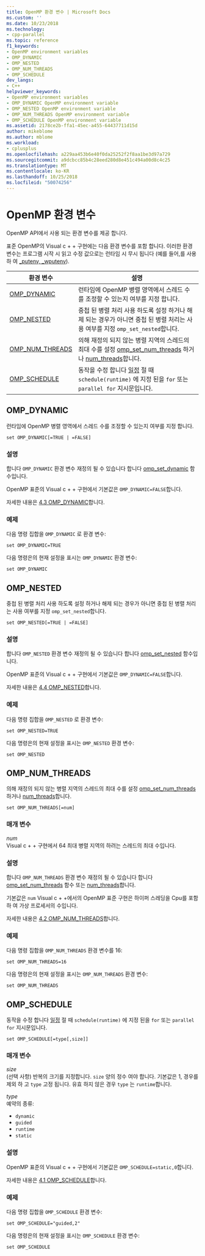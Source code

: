 ```yaml
---
title: OpenMP 환경 변수 | Microsoft Docs
ms.custom: ''
ms.date: 10/23/2018
ms.technology:
- cpp-parallel
ms.topic: reference
f1_keywords:
- OpenMP environment variables
- OMP_DYNAMIC
- OMP_NESTED
- OMP_NUM_THREADS
- OMP_SCHEDULE
dev_langs:
- C++
helpviewer_keywords:
- OpenMP environment variables
- OMP_DYNAMIC OpenMP environment variable
- OMP_NESTED OpenMP environment variable
- OMP_NUM_THREADS OpenMP environment variable
- OMP_SCHEDULE OpenMP environment variable
ms.assetid: 2178ce2b-ffa1-45ec-a455-64437711d15d
author: mikeblome
ms.author: mblome
ms.workload:
- cplusplus
ms.openlocfilehash: a229aa453b6e40f0da25252f2f8aa1be3d97a729
ms.sourcegitcommit: a9dcbcc85b4c28eed280d8e451c494a00d8c4c25
ms.translationtype: MT
ms.contentlocale: ko-KR
ms.lasthandoff: 10/25/2018
ms.locfileid: "50074256"
---
```

# <a name="openmp-environment-variables"></a>OpenMP 환경 변수

OpenMP API에서 사용 되는 환경 변수를 제공 합니다.

표준 OpenMP의 Visual c + + 구현에는 다음 환경 변수를 포함 합니다. 이러한 환경 변수는 프로그램 시작 시 읽고 수정 값으로는 런타임 시 무시 됩니다 (예를 들어,를 사용 하 여 [_putenv, _wputenv](../../../c-runtime-library/reference/putenv-wputenv.md)).

|환경 변수|설명|
|--------------------|-----------|
|[OMP_DYNAMIC](#omp-dynamic)|런타임에 OpenMP 병렬 영역에서 스레드 수를 조정할 수 있는지 여부를 지정 합니다.|
|[OMP_NESTED](#omp-nested)|중첩 된 병렬 처리 사용 하도록 설정 하거나 해제 되는 경우가 아니면 중첩 된 병렬 처리는 사용 여부를 지정 `omp_set_nested`합니다.|
|[OMP_NUM_THREADS](#omp-num-threads)|의해 재정의 되지 않는 병렬 지역의 스레드의 최대 수를 설정 [omp_set_num_threads](openmp-functions.md#omp-set-num-threads) 하거나 [num_threads](openmp-clauses.md#num-threads)합니다.|
|[OMP_SCHEDULE](#omp-schedule)|동작을 수정 합니다 [일정](openmp-clauses.md#schedule) 절 때 `schedule(runtime)` 에 지정 된을 `for` 또는 `parallel for` 지시문입니다.|

## <a name="omp-dynamic"></a>OMP_DYNAMIC

런타임에 OpenMP 병렬 영역에서 스레드 수를 조정할 수 있는지 여부를 지정 합니다.

```
set OMP_DYNAMIC[=TRUE | =FALSE]
```

### <a name="remarks"></a>설명

합니다 `OMP_DYNAMIC` 환경 변수 재정의 될 수 있습니다 합니다 [omp_set_dynamic](openmp-functions.md#omp-set-dynamic) 함수입니다.

OpenMP 표준의 Visual c + + 구현에서 기본값은 `OMP_DYNAMIC=FALSE`합니다.

자세한 내용은 [4.3 OMP_DYNAMIC](../../../parallel/openmp/4-3-omp-dynamic.md)합니다.

### <a name="example"></a>예제

다음 명령 집합을 `OMP_DYNAMIC` 로 환경 변수:

```
set OMP_DYNAMIC=TRUE
```

다음 명령은의 현재 설정을 표시는 `OMP_DYNAMIC` 환경 변수:

```
set OMP_DYNAMIC
```

## <a name="omp-nested"></a>OMP_NESTED

중첩 된 병렬 처리 사용 하도록 설정 하거나 해제 되는 경우가 아니면 중첩 된 병렬 처리는 사용 여부를 지정 `omp_set_nested`합니다.

```
set OMP_NESTED[=TRUE | =FALSE]
```

### <a name="remarks"></a>설명

합니다 `OMP_NESTED` 환경 변수 재정의 될 수 있습니다 합니다 [omp_set_nested](openmp-functions.md#omp-set-nested) 함수입니다.

OpenMP 표준의 Visual c + + 구현에서 기본값은 `OMP_DYNAMIC=FALSE`합니다.

자세한 내용은 [4.4 OMP_NESTED](../../../parallel/openmp/4-4-omp-nested.md)합니다.

### <a name="example"></a>예제

다음 명령 집합을 `OMP_NESTED` 로 환경 변수:

```
set OMP_NESTED=TRUE
```

다음 명령은의 현재 설정을 표시는 `OMP_NESTED` 환경 변수:

```
set OMP_NESTED
```

## <a name="omp-num-threads"></a>OMP_NUM_THREADS

의해 재정의 되지 않는 병렬 지역의 스레드의 최대 수를 설정 [omp_set_num_threads](openmp-functions.md#omp-set-num-threads) 하거나 [num_threads](openmp-clauses.md#num-threads)합니다.

```
set OMP_NUM_THREADS[=num]
```

### <a name="parameters"></a>매개 변수

*num*<br/>
Visual c + + 구현에서 64 최대 병렬 지역의 하려는 스레드의 최대 수입니다.

### <a name="remarks"></a>설명

합니다 `OMP_NUM_THREADS` 환경 변수 재정의 될 수 있습니다 합니다 [omp_set_num_threads](openmp-functions.md#omp-set-num-threads) 함수 또는 [num_threads](openmp-clauses.md#num-threads)합니다.

기본값은 `num` Visual c + +에서의 OpenMP 표준 구현은 하이퍼 스레딩을 Cpu를 포함 하 여 가상 프로세서의 수입니다.

자세한 내용은 [4.2 OMP_NUM_THREADS](../../../parallel/openmp/4-2-omp-num-threads.md)합니다.

### <a name="example"></a>예제

다음 명령 집합을 `OMP_NUM_THREADS` 환경 변수를 16:

```
set OMP_NUM_THREADS=16
```

다음 명령은의 현재 설정을 표시는 `OMP_NUM_THREADS` 환경 변수:

```
set OMP_NUM_THREADS
```

## <a name="omp-schedule"></a>OMP_SCHEDULE

동작을 수정 합니다 [일정](openmp-clauses.md#schedule) 절 때 `schedule(runtime)` 에 지정 된을 `for` 또는 `parallel for` 지시문입니다.

```
set OMP_SCHEDULE[=type[,size]]
```

### <a name="parameters"></a>매개 변수

*size*<br/>
(선택 사항) 반복의 크기를 지정합니다. `size` 양의 정수 여야 합니다. 기본값은 1, 경우를 제외 하 고 `type` 고정 됩니다. 유효 하지 않은 경우 `type` 는 `runtime`합니다.

*type*<br/>
예약의 종류:

- `dynamic`
- `guided`
- `runtime`
- `static`

### <a name="remarks"></a>설명

OpenMP 표준의 Visual c + + 구현에서 기본값은 `OMP_SCHEDULE=static,0`합니다.

자세한 내용은 [4.1 OMP_SCHEDULE](../../../parallel/openmp/4-1-omp-schedule.md)합니다.

### <a name="example"></a>예제

다음 명령 집합을 `OMP_SCHEDULE` 환경 변수:

```
set OMP_SCHEDULE="guided,2"
```

다음 명령은의 현재 설정을 표시는 `OMP_SCHEDULE` 환경 변수:

```
set OMP_SCHEDULE
```
